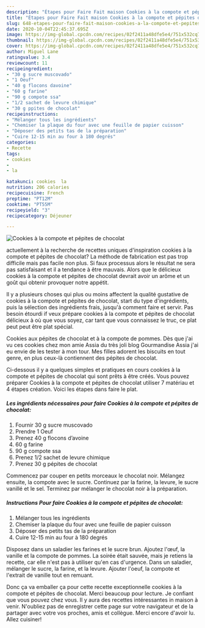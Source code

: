 ```yaml
---
description: "Étapes pour Faire Fait maison Cookies à la compote et pépites de chocolat"
title: "Étapes pour Faire Fait maison Cookies à la compote et pépites de chocolat"
slug: 648-etapes-pour-faire-fait-maison-cookies-a-la-compote-et-pepites-de-chocolat
date: 2020-10-04T22:45:37.695Z
image: https://img-global.cpcdn.com/recipes/02f2411a48dfe5e4/751x532cq70/cookies-a-la-compote-et-pepites-de-chocolat-photo-principale-de-la-recette.jpg
thumbnail: https://img-global.cpcdn.com/recipes/02f2411a48dfe5e4/751x532cq70/cookies-a-la-compote-et-pepites-de-chocolat-photo-principale-de-la-recette.jpg
cover: https://img-global.cpcdn.com/recipes/02f2411a48dfe5e4/751x532cq70/cookies-a-la-compote-et-pepites-de-chocolat-photo-principale-de-la-recette.jpg
author: Miguel Lane
ratingvalue: 3.4
reviewcount: 11
recipeingredient:
- "30 g sucre muscovado"
- "1 Oeuf"
- "40 g flocons davoine"
- "60 g farine"
- "90 g compote ssa"
- "1/2 sachet de levure chimique"
- "30 g ppites de chocolat"
recipeinstructions:
- "Mélanger tous les ingrédients"
- "Chemiser la plaque du four avec une feuille de papier cuisson"
- "Déposer des petits tas de la préparation"
- "Cuire 12-15 min au four à 180 degrés"
categories:
- Recette
tags:
- cookies
- 
- la

katakunci: cookies  la 
nutrition: 206 calories
recipecuisine: French
preptime: "PT12M"
cooktime: "PT55M"
recipeyield: "3"
recipecategory: Déjeuner

---
```



![Cookies à la compote et pépites de chocolat](https://img-global.cpcdn.com/recipes/02f2411a48dfe5e4/751x532cq70/cookies-a-la-compote-et-pepites-de-chocolat-photo-principale-de-la-recette.jpg)

actuellement à la recherche de recettes uniques d'inspiration cookies à la compote et pépites de chocolat? La méthode de fabrication est pas trop difficile mais pas facile non plus. Si faux processus alors le résultat ne sera pas satisfaisant et il a tendance à être mauvais. Alors que le délicieux cookies à la compote et pépites de chocolat devrait avoir un arôme et un goût qui obtenir provoquer notre appétit.

Il y a plusieurs choses qui plus ou moins affectent la qualité gustative de cookies à la compote et pépites de chocolat, start du type d'ingrédients, puis la sélection des ingrédients frais, jusqu'à comment faire et servir. Pas besoin étourdi if veux prépare cookies à la compote et pépites de chocolat délicieux à où que vous soyez, car tant que vous connaissez le truc, ce plat peut peut être plat spécial.

Cookies aux pépites de chocolat et à la compote de pommes. Dès que j&#39;ai vu ces cookies chez mon amie Assia du très joli blog Gourmandise Assia j&#39;ai eu envie de les tester à mon tour. Mes filles adorent les biscuits en tout genre, en plus ceux-là contiennent des pépites de chocolat.


Ci-dessous il y a quelques simples et pratiques en cours cookies à la compote et pépites de chocolat qui sont prêts à être créés. Vous pouvez préparer Cookies à la compote et pépites de chocolat utiliser 7 matériau et 4 étapes création. Voici les étapes dans faire le plat.

<!--inarticleads1-->

##### Les ingrédients nécessaires pour faire Cookies à la compote et pépites de chocolat:

1. Fournir 30 g sucre muscovado
1. Prendre 1 Oeuf
1. Prenez 40 g flocons d’avoine
1.  60 g farine
1.  90 g compote ssa
1. Prenez 1/2 sachet de levure chimique
1. Prenez 30 g pépites de chocolat


Commencez par couper en petits morceaux le chocolat noir. Mélangez ensuite, la compote avec le sucre. Continuez par la farine, la levure, le sucre vanillé et le sel. Terminez par mélanger le chocolat noir à la préparation. 

<!--inarticleads2-->

##### Instructions Pour faire Cookies à la compote et pépites de chocolat:

1. Mélanger tous les ingrédients
1. Chemiser la plaque du four avec une feuille de papier cuisson
1. Déposer des petits tas de la préparation
1. Cuire 12-15 min au four à 180 degrés


Disposez dans un saladier les farines et le sucre brun. Ajoutez l&#39;œuf, la vanille et la compote de pommes. La soirée était sauvée, mais je retiens la recette, car elle n&#39;est pas à utiliser qu&#39;en cas d&#39;urgence. Dans un saladier, mélanger le sucre, la farine, et la levure. Ajouter l&#39;oeuf, la compote et l&#39;extrait de vanille tout en remuant. 


Donc ça va emballer ça pour cette recette exceptionnelle cookies à la compote et pépites de chocolat. Merci beaucoup pour lecture. Je confiant que vous pouvez chez vous. Il y aura des recettes  intéressantes in maison à venir. N'oubliez pas de enregistrer cette page sur votre navigateur et de la partager avec votre vos proches, amis et collègue. Merci encore d'avoir lu. Allez cuisiner!
